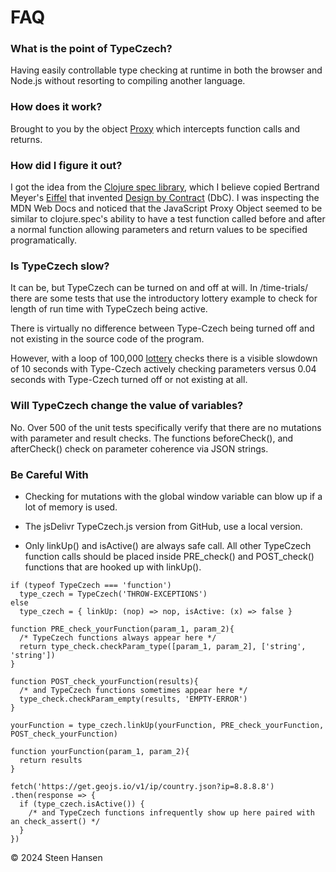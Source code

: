 

# FAQ

### What is the point of TypeCzech?

Having easily controllable type checking at runtime in both the browser and Node.js without resorting to compiling another language.

### How does it work?
Brought to you by the object [Proxy](https://developer.mozilla.org/en-US/docs/Web/JavaScript/Reference/Global_Objects/Proxy) which intercepts function calls and returns.

### How did I figure it out?
I got the idea from the [Clojure spec library](https://clojure.org/guides/spec), which I believe copied Bertrand Meyer's [Eiffel][eiffel_link] that invented [Design by Contract](https://en.wikipedia.org/wiki/Design_by_contract) (DbC). I was inspecting the MDN Web Docs and noticed that the JavaScript Proxy Object seemed to be similar to clojure.spec's ability to have a test function called before and after a normal function allowing parameters and return values to be specified programatically.

[eiffel_link]: https://en.wikipedia.org/wiki/Eiffel_(programming_language)

### Is TypeCzech slow?
  
  It can be, but TypeCzech can be turned on and off at will.
  In /time-trials/ there are some tests that use the 
  introductory lottery example to check for length of run time with TypeCzech being active.

  There is virtually no difference between Type-Czech being
  turned off and not existing in the source code of the program.

  However, with a loop of 100,000 [lottery](../example-snippets/00-Readme-Example.html) checks there is a 
  visible slowdown of 10 seconds with Type-Czech actively
  checking parameters versus 0.04 seconds with Type-Czech
  turned off or not existing at all.

### Will TypeCzech change the value of variables?

  No. Over 500 of the unit tests specifically verify that there are no mutations with parameter and result checks. The functions beforeCheck(), and afterCheck() check
  on parameter coherence via JSON strings.

### Be Careful With
  -  Checking for mutations with the global window variable can blow up if a lot 
  of memory is used.
  -  The jsDelivr TypeCzech.js version from GitHub, use a local version.

  - Only  linkUp() and isActive() are always safe call. All other TypeCzech function calls 
   should be placed inside PRE_check() and POST_check() functions that are hooked up with linkUp().
  
```
if (typeof TypeCzech === 'function')
  type_czech = TypeCzech('THROW-EXCEPTIONS')
else
  type_czech = { linkUp: (nop) => nop, isActive: (x) => false }

function PRE_check_yourFunction(param_1, param_2){ 
  /* TypeCzech functions always appear here */
  return type_check.checkParam_type([param_1, param_2], ['string', 'string'])
}

function POST_check_yourFunction(results){ 
  /* and TypeCzech functions sometimes appear here */
  type_check.checkParam_empty(results, 'EMPTY-ERROR')
}

yourFunction = type_czech.linkUp(yourFunction, PRE_check_yourFunction, POST_check_yourFunction)

function yourFunction(param_1, param_2){
  return results
}

fetch('https://get.geojs.io/v1/ip/country.json?ip=8.8.8.8')
.then(response => {
  if (type_czech.isActive()) {
    /* and TypeCzech functions infrequently show up here paired with an check_assert() */
  }
})
```



&copy; 2024 Steen Hansen


